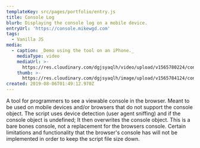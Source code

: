 ```yaml
---
templateKey: src/pages/portfolio/entry.js
title: Console Log
blurb: Displaying the console log on a mobile device.
entryUrl: 'https://console.mikewgd.com'
tags:
  - Vanilla JS
media:
  - caption: _Demo using the tool on an iPhone._
    mediaType: video
    mediaUrl: >-
      https://res.cloudinary.com/dgjsyaqlh/video/upload/v1565780224/console-log_uhyu5l.mp4
    thumb: >-
      https://res.cloudinary.com/dgjsyaqlh/image/upload/v1565784124/console-log_wkbrnu.png
created: 2019-08-06T01:49:12.970Z
---
```

A tool for programmers to see a viewable console in the browser. Meant to be used on mobile devices and/or browsers that do not support the console object. The script uses device detection (user agent sniffing) and if the console object is undefined; It then overwrites the console object. This is a bare bones console, not a replacement for the browsers console. Certain limitations and functionality that the browser's console has will not be implemented in order to keep the script file size down.
